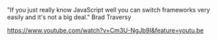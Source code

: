 "If you just really know JavaScript well you can switch frameworks very easily and it's not a big deal." Brad Traversy 




https://www.youtube.com/watch?v=Cm3U-NgJb9I&feature=youtu.be